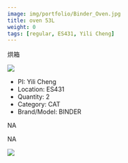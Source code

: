 ```yaml
---
image: img/portfolio/Binder_Oven.jpg
title: oven 53L
weight: 0
tags: [regular, ES431, Yili Cheng]
---
```


烘箱

<!--more-->

![](../../img/portfolio/Binder_Oven.jpg)

- PI: Yili Cheng
- Location: ES431
- Quantity: 2
- Category: CAT
- Brand/Model: BINDER

NA

NA

![](../../img/portfolio/Binder_oven_manual.jpg)
